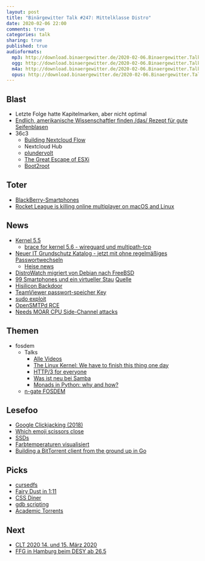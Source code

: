 ```yaml
---
layout: post
title: "Binärgewitter Talk #247: Mittelklasse Distro"
date: 2020-02-06 22:00
comments: true
categories: talk
sharing: true
published: true
audioformats:
  mp3: http://download.binaergewitter.de/2020-02-06.Binaergewitter.Talk.247.mp3
  ogg: http://download.binaergewitter.de/2020-02-06.Binaergewitter.Talk.247.ogg
  m4a: http://download.binaergewitter.de/2020-02-06.Binaergewitter.Talk.247.m4a
  opus: http://download.binaergewitter.de/2020-02-06.Binaergewitter.Talk.247.opus
---
```

## Blast

- Letzte Folge hatte Kapitelmarken, aber nicht optimal
- [Endlich, amerikanische Wissenschaftler finden /das/ Rezept für gute Seifenblasen](https://arstechnica.com/science/2020/02/physicists-determine-the-optimal-soap-recipe-for-blowing-gigantic-bubbles/)
- 36c3
  * [Building Nextcloud Flow](https://media.ccc.de/v/36c3-oio-174-building-nextcloud-flow)
   - Nextcloud Hub
  * [plundervolt](https://media.ccc.de/v/36c3-10883-plundervolt_flipping_bits_from_software_without_rowhammer)
  * [The Great Escape of ESXi](https://media.ccc.de/v/36c3-10505-the_great_escape_of_esxi)
  * [Boot2root](https://media.ccc.de/v/36c3-10706-boot2root)

## Toter
- [BlackBerry-Smartphones](https://www.heise.de/meldung/TCL-baut-keine-Blackberry-Handys-mehr-4652241.html)
- [Rocket League is killing online multiplayer on macOS and Linux](https://www.theverge.com/platform/amp/2020/1/23/21078989/rocket-league-macos-linux-march-epic-games-online-multiplayer)

## News
- [Kernel 5.5](https://www.heise.de/ct/artikel/Linux-5-5-freigegeben-Wireguard-Fundament-und-Performance-Verbesserungen-4605827.html)
  - [brace for kernel 5.6 - wireguard und multipath-tcp](https://www.heise.de/newsticker/meldung/Linux-Kernel-5-6-wird-Wireguard-und-Multipath-TCP-unterstuetzen-4647825.html)
- [Neuer IT Grundschutz Katalog - jetzt mit ohne regelmäßiges Passwortwechseln](https://www.bsi.bund.de/DE/Themen/ITGrundschutz/ITGrundschutzKompendium/itgrundschutzKompendium_node.html)
  - [Heise news](https://www.heise.de/security/meldung/Passwoerter-BSI-verabschiedet-sich-vom-praeventiven-Passwort-Wechsel-4652481.html)
- [DistroWatch migriert von Debian nach FreeBSD](https://www.heise.de/newsticker/meldung/DistroWatch-migriert-Server-von-Debian-zurueck-auf-FreeBSD-4651169.html)
- [99 Smartphones und ein virtueller Stau](https://www.heise.de/newsticker/meldung/Virtueller-Stau-auf-Google-Maps-als-Kunstwerk-4651651.html) [Quelle](http://www.simonweckert.com/googlemapshacks.html)
- [Hisilicon Backdoor](https://www.zdnet.com/article/researcher-backdoor-mechanism-discovered-in-devices-using-hisilicon-chips/)
- [TeamViewer passwort-speicher Key](https://twitter.com/jedisct1/status/1224720442721800193)
- [sudo exploit](https://www.sudo.ws/alerts/pwfeedback.html)
- [OpenSMTPd RCE](https://www.qualys.com/2020/01/28/cve-2020-7247/lpe-rce-opensmtpd.txt)
- [Needs MOAR CPU Side-Channel attacks](https://cacheoutattack.com/)

## Themen

- fosdem
  * Talks
    - [Alle Videos](https://video.fosdem.org/2020/)
    - [The Linux Kernel: We have to finish this thing one day](https://ftp.osuosl.org/pub/fosdem/2020/Janson/linux_kernel.mp4)
    - [HTTP/3 for everyone](https://ftp.osuosl.org/pub/fosdem/2020/Janson/http3.mp4)
    - [Was ist neu bei Samba](https://fosdem.org/2020/schedule/event/whats_new_in_samba/)
    - [Monads in Python: why and how?](https://ftp.osuosl.org/pub/fosdem/2020/UB2.252A/python2020_monads.mp4)
  * [n-gate FOSDEM](http://n-gate.com/fosdem/)


## Lesefoo

- [Google Clickjacking (2018)](https://blog.innerht.ml/google-yolo/)
- [Which emoji scissors close](https://wh0.github.io/2020/01/02/scissors.html)
- [SSDs](http://kcall.co.uk/ssd/index.html)
- [Farbtemperaturen visualisiert](i.imgur.com/3XnCaTF.jpg)
- [Building a BitTorrent client from the ground up in Go](https://blog.jse.li/posts/torrent/)


## Picks
- [cursedfs](https://github.com/NieDzejkob/cursedfs)
- [Fairy Dust in 1:11](https://regendrogenbogen.wordpress.com/2020/01/04/fairy-dust/)
- [CSS Diner](http://flukeout.github.io/)
- [gdb scripting](https://news.ycombinator.com/item?id=22031219)
- [Academic Torrents](http://academictorrents.com/)


## Next
- [CLT 2020 14. und 15. März 2020 ](https://chemnitzer.linux-tage.de/2020/de/)
- [FFG in Hamburg beim DESY ab 26.5](https://guug.de/veranstaltung/ffg2020/)
